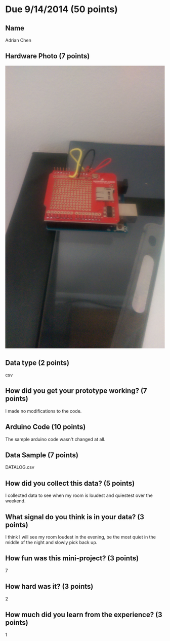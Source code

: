# Due 9/14/2014  (50 points)


## Name
Adrian Chen

## Hardware Photo (7 points)
![image](IMAG0096.jpg?raw=true)

## Data type (2 points) 
csv

## How did you get your prototype working? (7 points)
I made no modifications to the code.

## Arduino Code (10 points)
The sample arduino code wasn't changed at all.

## Data Sample (7 points)
DATALOG.csv

## How did you collect this data? (5 points)
I collected data to see when my room is loudest and quiestest over the weekend.

## What signal do you think is in your data? (3 points)
I think I will see my room loudest in the evening, be the most quiet in the middle of the night and slowly pick back up.

## How fun was this mini-project? (3 points)
7

## How hard was it? (3 points)
2

## How much did you learn from the experience? (3 points)
1
